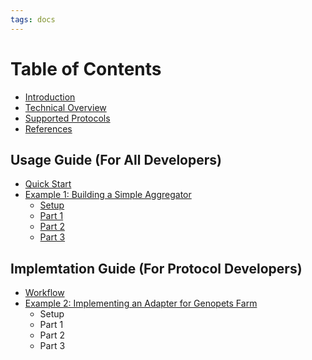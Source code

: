 ```yaml
---
tags: docs
---
```


# Table of Contents

- [Introduction](introduction.md)
- [Technical Overview](overview.md)
- [Supported Protocols](protocols.md)
- [References](references.md)

## Usage Guide (For All Developers)

- [Quick Start](quickstart.md)
- [Example 1: Building a Simple Aggregator](exampl1-summary.md)
  - [Setup](example1-setup.md)
  - [Part 1](example1-part1.md)
  - [Part 2](example1-part2.md)
  - [Part 3](example1-part3.md)

## Implemtation Guide (For Protocol Developers)

- [Workflow](workflow.md)
- [Example 2: Implementing an Adapter for Genopets Farm](example2-summary.md)
  - Setup
  - Part 1
  - Part 2
  - Part 3
